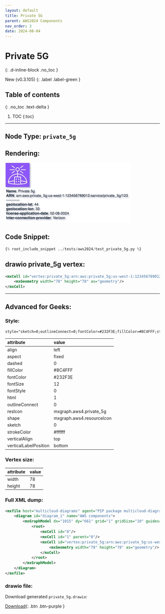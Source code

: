 ```yaml
---
layout: default
title: Private 5G
parent: AWS2024 Components
nav_order: 3
date: 2024-08-04
---
```


# Private 5G
{: .d-inline-block .no_toc }

New (v0.3.105)
{: .label .label-green }

## Table of contents
{: .no_toc .text-delta }

1. TOC
{:toc}

---


## Node Type: ``private_5g``

## Rendering:

![lambda](output/jpg/private_5g.jpg)

## Code Snippet:

```python
{% root_include_snippet ../tests/aws2024/test_private_5g.py %}
```

## drawio private_5g vertex:

```xml
<mxCell id="vertex:private_5g:arn:aws:private_5g:us-west-1:123456789012:service/private_5g/123" parent="1" vertex="1">
    <mxGeometry width="78" height="78" as="geometry"/>
</mxCell>
```
---

## Advanced for Geeks:

### Style:
```html
style="sketch=0;outlineConnect=0;fontColor=#232F3E;fillColor=#8C4FFF;strokeColor=#ffffff;dashed=0;verticalLabelPosition=bottom;verticalAlign=top;align=left;html=1;fontSize=12;fontStyle=0;aspect=fixed;shape=mxgraph.aws4.resourceIcon;resIcon=mxgraph.aws4.private_5g;"
```

| attribute | value |
|:----------|:------|
|align| left |
|aspect| fixed |
|dashed| 0 |
|fillColor| #8C4FFF |
|fontColor| #232F3E |
|fontSize| 12 |
|fontStyle| 0 |
|html| 1 |
|outlineConnect| 0 |
|resIcon| mxgraph.aws4.private_5g |
|shape| mxgraph.aws4.resourceIcon |
|sketch| 0 |
|strokeColor| #ffffff |
|verticalAlign| top |
|verticalLabelPosition| bottom |

### Vertex size:

| attribute | value |
|:---------|:-----------|
| width    | 78  |
| height   |78|

### Full XML dump:
```xml
<mxfile host="multicloud-diagrams" agent="PIP package multicloud-diagrams. Generate resources in draw.io compatible format for Cloud infrastructure. Copyrights @ Roman Tsypuk 2023. MIT license." type="MultiCloud">
    <diagram id="diagram_1" name="AWS components">
        <mxGraphModel dx="1015" dy="661" grid="1" gridSize="10" guides="1" tooltips="1" connect="1" arrows="1" fold="1" page="1" pageScale="1" pageWidth="850" pageHeight="1100" math="0" shadow="1">
            <root>
                <mxCell id="0"/>
                <mxCell id="1" parent="0"/>
                <mxCell id="vertex:private_5g:arn:aws:private_5g:us-west-1:123456789012:service/private_5g/123" value="&lt;b&gt;Name&lt;/b&gt;: Private 5g&lt;BR&gt;&lt;b&gt;ARN&lt;/b&gt;: arn:aws:private_5g:us-west-1:123456789012:service/private_5g/123&lt;BR&gt;-----------&lt;BR&gt;&lt;b&gt;geolocation-lat&lt;/b&gt;: 44&lt;BR&gt;&lt;b&gt;geolocation-lon&lt;/b&gt;: 33&lt;BR&gt;&lt;b&gt;license-application-date&lt;/b&gt;: 02-08-2024&lt;BR&gt;&lt;b&gt;inter-connection-provider&lt;/b&gt;: Verizon" style="sketch=0;outlineConnect=0;fontColor=#232F3E;fillColor=#8C4FFF;strokeColor=#ffffff;dashed=0;verticalLabelPosition=bottom;verticalAlign=top;align=left;html=1;fontSize=12;fontStyle=0;aspect=fixed;shape=mxgraph.aws4.resourceIcon;resIcon=mxgraph.aws4.private_5g;" parent="1" vertex="1">
                    <mxGeometry width="78" height="78" as="geometry"/>
                </mxCell>
            </root>
        </mxGraphModel>
    </diagram>
</mxfile>
```

### drawio file:

Download generated ``private_5g.drawio``:

[Download](output/drawio/private_5g.drawio){: .btn .btn-purple }